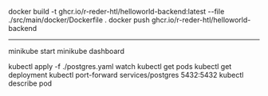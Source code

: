 docker build -t ghcr.io/r-reder-htl/helloworld-backend:latest --file ./src/main/docker/Dockerfile .
docker push ghcr.io/r-reder-htl/helloworld-backend


---
minikube start
minikube dashboard

kubectl apply -f ./postgres.yaml
watch kubectl get pods
kubectl get deployment
kubectl port-forward services/postgres 5432:5432
kubectl describe pod 


